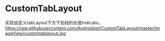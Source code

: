 # CustomTabLayout
实现自定义tabLayout下方下划线的长度Indicato。
https://raw.githubusercontent.com/Androidspl/CustomTabLayout/master/ImageView/customtablayout.jpg
